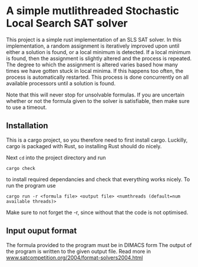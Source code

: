 # A simple mutlithreaded Stochastic Local Search SAT solver
This project is a simple rust implementation of an SLS SAT solver.
In this implementation, a random assignment is iteratively improved upon until either a solution is found, or a local minimum is detected.
If a local minimum is found, then the assignment is slightly altered and the process is repeated.
The degree to which the assignment is altered varies based how many times we have gotten stuck in local minima.
If this happens too often, the process is automatically restarted.
This process is done concurrently on all available processors until a solution is found.

Note that this will never stop for unsolvable formulas.
If you are uncertain whether or not the formula given to the solver is satisfiable, then make sure to use a timeout.


## Installation
This is a cargo project, so you therefore need to first install cargo.
Luckilly, cargo is packaged with Rust, so installing Rust should do nicely.

Next ``cd`` into the project directory and run
```
cargo check
```
to install required dependancies and check that everything works nicely.
To run the program use
```
cargo run -r <formula file> <output file> <numthreads (default=num available threads)>
```

Make sure to not forget the -r, since without that the code is not optimised.

## Input ouput format
The formula provided to the program must be in DIMACS form
The output of the program is written to the given output file.
Read more in www.satcompetition.org/2004/format-solvers2004.html 
